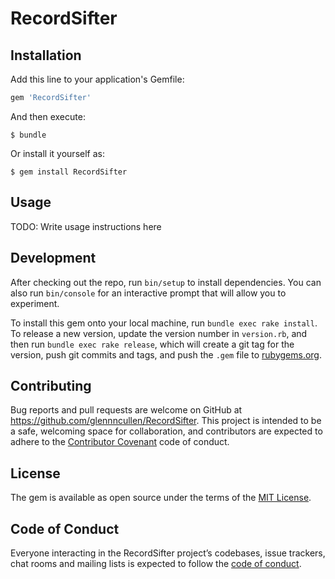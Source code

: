 # RecordSifter


## Installation

Add this line to your application's Gemfile:

```ruby
gem 'RecordSifter'
```

And then execute:

    $ bundle

Or install it yourself as:

    $ gem install RecordSifter

## Usage

TODO: Write usage instructions here

## Development

After checking out the repo, run `bin/setup` to install dependencies. You can also run `bin/console` for an interactive prompt that will allow you to experiment.

To install this gem onto your local machine, run `bundle exec rake install`. To release a new version, update the version number in `version.rb`, and then run `bundle exec rake release`, which will create a git tag for the version, push git commits and tags, and push the `.gem` file to [rubygems.org](https://rubygems.org).

## Contributing

Bug reports and pull requests are welcome on GitHub at https://github.com/glennncullen/RecordSifter. This project is intended to be a safe, welcoming space for collaboration, and contributors are expected to adhere to the [Contributor Covenant](http://contributor-covenant.org) code of conduct.

## License

The gem is available as open source under the terms of the [MIT License](https://opensource.org/licenses/MIT).

## Code of Conduct

Everyone interacting in the RecordSifter project’s codebases, issue trackers, chat rooms and mailing lists is expected to follow the [code of conduct](https://github.com/[USERNAME]/RecordSifter/blob/master/CODE_OF_CONDUCT.md).
